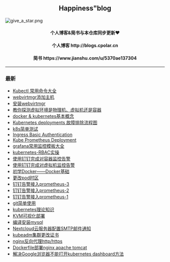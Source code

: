 <h2 align="center">Happiness"blog</h2>

![give_a_star.png](https://i.loli.net/2020/02/13/HrtNCLnq9lwvOuz.png)

<h4 align="center">个人博客&简书与本仓库同步更新❤️</h4>
<h4 align="center">个人博客 http://blogs.cpolar.cn</h4>
<h4 align="center">简书 https://www.jianshu.com/u/5370ae137304</h4>

***
### 最新

* [Kubectl 常用命令大全 ]()
* [webvirtmgr添加主机]()
* [安装webvirtmgr]()
* [教你探测虚拟环境是物理机、虚拟机还是容器]()
* [docker & kubernetes基本概念]()
* [Kubernetes deployments 故障排除流程图]()
* [k8s简单测试]()
* [Ingress Basic Authentication]()
* [Kube Prometheus Deployment]()
* [grafana常用监控模板大全]()
* [kubernetes-RBAC实操]()
* [使用钉钉完成对容器监控告警]()
* [使用钉钉完成对虚拟机监控告警]()
* [初学Docker——Docker基础]()
* [更改pod时区]()
* [钉钉告警接入prometheus-3]()
* [钉钉告警接入prometheus-2]()
* [钉钉告警接入prometheus-1]()
* [git简单使用]()
* [kubernetes理论知识]()
* [KVM可视化部署]()
* [编译安装mysql]()
* [Nextcloud云服务器配置SMTP邮件通知]()
* [kubeadm集群更改证书]()
* [nginx反向代理http/https]()
* [Dockerfile部署nginx apache tomcat]()
* [解决Google浏览器不能打开kubernetes dashboard方法](https://github.com/happinesslijian/my-blog/blob/master/%E5%8D%9A%E5%AE%A2%E6%96%87%E7%AB%A0/%E8%A7%A3%E5%86%B3Google%E6%B5%8F%E8%A7%88%E5%99%A8%E4%B8%8D%E8%83%BD%E6%89%93%E5%BC%80kubernetes%20dashboard%E6%96%B9%E6%B3%95.md)
